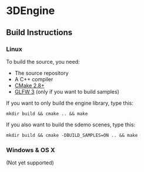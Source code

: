 # 3DEngine

## Build Instructions


### Linux
To build the source, you need:

* The source repository
* A C++ compiler
* [CMake 2.8+](http://www.cmake.org/)
* [GLFW 3](http://www.glfw.org/) (only if you want to build samples)

If you want to only build the engine library, type this:

```shell
mkdir build && cmake .. && make
```

If you also want to build the sdemo scenes, type this:

```shell
mkdir build && cmake -DBUILD_SAMPLES=ON .. && make
```

### Windows & OS X
(Not yet supported)

